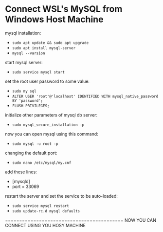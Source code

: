 # Connect WSL's MySQL from Windows Host Machine

mysql installation:
- `sudo apt update && sudo apt upgrade`
- `sudo apt install mysql-server`
- `mysql --varsion`

start mysql server:
- `sudo service mysql start`

set the root user password to some value:
- `sudo my sql`
- `ALTER USER 'root'@'localhost' IDENTIFIED WITH mysql_native_password BY 'password';`
- `FLUSH PRIVILEGES;`

initialize other parameters of mysql db server:
- `sudo mysql_secure_installation -p`

now you can open mysql using this command:
- `sudo mysql -u root -p`

changing the default port:
- `sudo nano /etc/mysql/my.cnf`

add these lines:
- [mysqld]
- port = 33069

restart the server and set the service to be auto-loaded:
- `sudo service mysql restart`
- `sudo update-rc.d mysql defaults`


==========================================
NOW YOU CAN CONNECT USING YOU HOSY MACHINE
